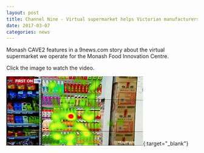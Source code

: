 ```yaml
---
layout: post
title: Channel Nine - Virtual supermarket helps Victorian manufacturers test products
date: 2017-03-07
categories: news
---
```

Monash CAVE2 features in a 9news.com story about the virtual supermarket we operate for the Monash Food Innovation Centre. 

<!--more-->
Click the image to watch the video.

[![FIC image](/img/FIC-9news-360px.png)](http://www.msn.com/en-au/news/other/virtual-supermarket-helps-victorian-manufacturers-test-products/vi-AAmSdLD?ocid=sl){:target="_blank"}